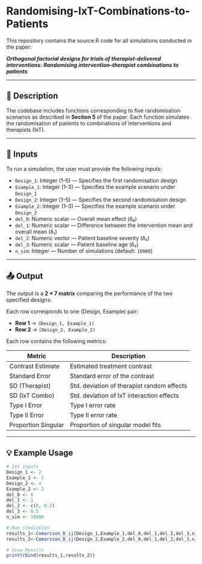 # Randomising-IxT-Combinations-to-Patients

This repository contains the source R code for all simulations conducted in the paper:

**_Orthogonal factorial designs for trials of therapist-delivered interventions: Randomising intervention–therapist combinations to patients_**

---

## 📘 Description

The codebase includes functions corresponding to five randomisation scenarios as described in **Section 5** of the paper. Each function simulates the randomisation of patients to combinations of interventions and therapists (IxT).

---

## 🔧 Inputs

To run a simulation, the user must provide the following inputs:

- `Design_1`: Integer (1–5) — Specifies the first randomisation design  
- `Example_1`: Integer (1–3) — Specifies the example scenario under `Design_1`  
- `Design_2`: Integer (1–5) — Specifies the second randomisation design  
- `Example_2`: Integer (1–3) — Specifies the example scenario under `Design_2`  
- `del_0`: Numeric scalar — Overall mean effect (δ₀)  
- `del_1`: Numeric scalar — Difference between the intervention mean and overall mean (δ₁)  
- `del_2`: Numeric vector — Patient baseline severity (δ₂)  
- `del_3`: Numeric scalar — Patient baseline age (δ₃)  
- `n_sim`: Integer — Number of simulations (default: `10000`)

---

## 📤 Output

The output is a **2 × 7 matrix** comparing the performance of the two specified designs:

Each row corresponds to one (Design, Example) pair:
- **Row 1** → `(Design_1, Example_1)`
- **Row 2** → `(Design_2, Example_2)`

Each row contains the following metrics:

| Metric | Description |
|--------|-------------|
| Contrast Estimate | Estimated treatment contrast |
| Standard Error    | Standard error of the contrast |
| SD (Therapist)    | Std. deviation of therapist random effects |
| SD (IxT Combo)    | Std. deviation of IxT interaction effects |
| Type I Error      | Type I error rate |
| Type II Error     | Type II error rate |
| Proportion Singular | Proportion of singular model fits |

---

## 💡 Example Usage

```r
# Set inputs
Design_1 <- 2
Example_1 <- 1
Design_2 <- 4
Example_2 <- 2
del_0 <- 0
del_1 <- 1
del_2 <- c(0, 0.2)
del_3 <- 0.5
n_sim <- 10000

# Run simulation
results_1<-Comarison_D_ij(Design_1,Example_1,del_0,del_1,del_2,del_3,n_sim) 
results_2<-Comarison_D_ij(Design_2,Example_2,del_0,del_1,del_2,del_3,n_sim) 

# View Results
print(rbind(results_1,results_2))


